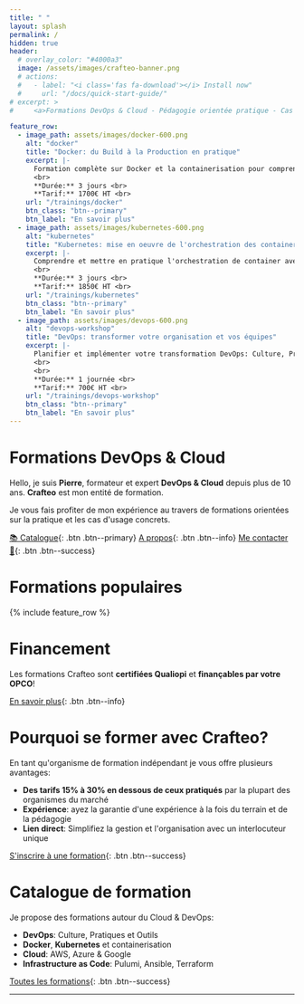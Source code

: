 ```yaml
---
title: " "
layout: splash
permalink: /
hidden: true
header:
  # overlay_color: "#4000a3"
  image: /assets/images/crafteo-banner.png
  # actions:
  #   - label: "<i class='fas fa-download'></i> Install now"
  #     url: "/docs/quick-start-guide/"
# excerpt: >
#     <a>Formations DevOps & Cloud - Pédagogie orientée pratique - Cas d'usages au plus proche du terrain</a>

feature_row:
  - image_path: assets/images/docker-600.png
    alt: "docker"
    title: "Docker: du Build à la Production en pratique"
    excerpt: |-
      Formation complète sur Docker et la containerisation pour comprendre les concepts du Build à la Production. <br>
      <br>
      **Durée:** 3 jours <br>
      **Tarif:** 1700€ HT <br>
    url: "/trainings/docker"
    btn_class: "btn--primary"
    btn_label: "En savoir plus"
  - image_path: assets/images/kubernetes-600.png
    alt: "kubernetes"
    title: "Kubernetes: mise en oeuvre de l'orchestration des containers"
    excerpt: |-
      Comprendre et mettre en pratique l'orchestration de container avec Kubernetes et les concepts associés, dans le Cloud comme on-prem. <br>
      <br>
      **Durée:** 3 jours <br>
      **Tarif:** 1850€ HT <br>
    url: "/trainings/kubernetes"
    btn_class: "btn--primary"
    btn_label: "En savoir plus"
  - image_path: assets/images/devops-600.png
    alt: "devops-workshop"
    title: "DevOps: transformer votre organisation et vos équipes"
    excerpt: |-
      Planifier et implémenter votre transformation DevOps: Culture, Principes & Outillages, valeur ajoutée, couts, contraintes et retours d'expériences.  
      <br>
      <br>
      **Durée:** 1 journée <br>
      **Tarif:** 700€ HT <br>
    url: "/trainings/devops-workshop"
    btn_class: "btn--primary"
    btn_label: "En savoir plus"
---
```


# Formations DevOps & Cloud

Hello, je suis **Pierre**, formateur et expert **DevOps & Cloud** depuis plus de 10 ans. **Crafteo** est mon entité de formation. 

Je vous fais profiter de mon expérience au travers de formations orientées sur la pratique et les cas d'usage concrets. 

[📚 Catalogue](./catalogue){: .btn .btn--primary} [A propos](./about){: .btn .btn--info} [Me contacter 👋](./contact){: .btn .btn--success}

# Formations populaires

{% include feature_row  %}

# Financement

Les formations Crafteo sont **certifiées Qualiopi** et **finançables par votre OPCO**!

[En savoir plus](./financement){: .btn .btn--info}

# Pourquoi se former avec Crafteo?

En tant qu'organisme de formation indépendant je vous offre plusieurs avantages:

  - **Des tarifs 15% à 30% en dessous de ceux pratiqués** par la plupart des organismes du marché
  - **Expérience**: ayez la garantie d'une expérience à la fois du terrain et de la pédagogie
  - **Lien direct**: Simplifiez la gestion et l'organisation avec un interlocuteur unique 

[S'inscrire à une formation](./catalogue){: .btn .btn--success}

# Catalogue de formation

Je propose des formations autour du Cloud & DevOps:

  - **DevOps**: Culture, Pratiques et Outils
  - **Docker**, **Kubernetes** et containerisation
  - **Cloud**: AWS, Azure & Google
  - **Infrastructure as Code**: Pulumi, Ansible, Terraform

[Toutes les formations](./catalogue){: .btn .btn--success}

---


